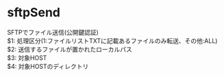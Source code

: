 # sftpSend

SFTPでファイル送信(公開鍵認証)
<br>
$1: 処理区分(1:ファイルリストTXTに記載あるファイルのみ転送、その他:ALL)
<br>
$2: 送信するファイルが置かれたローカルパス
<br>
$3: 対象HOST
<br>
$4: 対象HOSTのディレクトリ
